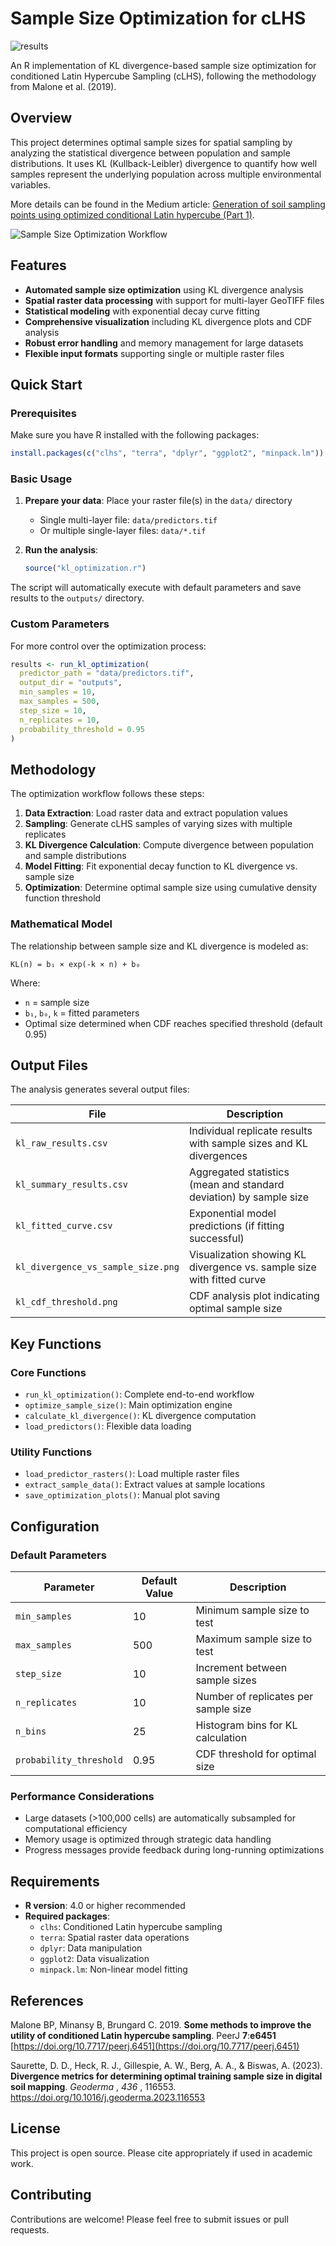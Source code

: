 # Sample Size Optimization for cLHS

![results](outputs/kl_cdf_threshold.png)

An R implementation of KL divergence-based sample size optimization for conditioned Latin Hypercube Sampling (cLHS), following the methodology from Malone et al. (2019).

## Overview

This project determines optimal sample sizes for spatial sampling by analyzing the statistical divergence between population and sample distributions. It uses KL (Kullback-Leibler) divergence to quantify how well samples represent the underlying population across multiple environmental variables.

More details can be found in the Medium article: [Generation of soil sampling points using optimized conditional Latin hypercube (Part 1)](https://medium.com/@cmcarbajal/generation-of-soil-sampling-points-using-optimized-conditional-latin-hypercube-part-1-494e644a14c4).

![Sample Size Optimization Workflow](img/workflow_main_process.png)

## Features

- **Automated sample size optimization** using KL divergence analysis
- **Spatial raster data processing** with support for multi-layer GeoTIFF files
- **Statistical modeling** with exponential decay curve fitting
- **Comprehensive visualization** including KL divergence plots and CDF analysis
- **Robust error handling** and memory management for large datasets
- **Flexible input formats** supporting single or multiple raster files

## Quick Start

### Prerequisites

Make sure you have R installed with the following packages:

```r
install.packages(c("clhs", "terra", "dplyr", "ggplot2", "minpack.lm"))
```

### Basic Usage

1. **Prepare your data**: Place your raster file(s) in the `data/` directory

   - Single multi-layer file: `data/predictors.tif`
   - Or multiple single-layer files: `data/*.tif`
2. **Run the analysis**:

   ```r
   source("kl_optimization.r")
   ```

The script will automatically execute with default parameters and save results to the `outputs/` directory.

### Custom Parameters

For more control over the optimization process:

```r
results <- run_kl_optimization(
  predictor_path = "data/predictors.tif",
  output_dir = "outputs",
  min_samples = 10,
  max_samples = 500,
  step_size = 10,
  n_replicates = 10,
  probability_threshold = 0.95
)
```

## Methodology

The optimization workflow follows these steps:

1. **Data Extraction**: Load raster data and extract population values
2. **Sampling**: Generate cLHS samples of varying sizes with multiple replicates
3. **KL Divergence Calculation**: Compute divergence between population and sample distributions
4. **Model Fitting**: Fit exponential decay function to KL divergence vs. sample size
5. **Optimization**: Determine optimal sample size using cumulative density function threshold

### Mathematical Model

The relationship between sample size and KL divergence is modeled as:

```
KL(n) = b₁ × exp(-k × n) + b₀
```

Where:

- `n` = sample size
- `b₁`, `b₀`, `k` = fitted parameters
- Optimal size determined when CDF reaches specified threshold (default 0.95)

## Output Files

The analysis generates several output files:

| File                                 | Description                                                           |
| ------------------------------------ | --------------------------------------------------------------------- |
| `kl_raw_results.csv`               | Individual replicate results with sample sizes and KL divergences     |
| `kl_summary_results.csv`           | Aggregated statistics (mean and standard deviation) by sample size    |
| `kl_fitted_curve.csv`              | Exponential model predictions (if fitting successful)                 |
| `kl_divergence_vs_sample_size.png` | Visualization showing KL divergence vs. sample size with fitted curve |
| `kl_cdf_threshold.png`             | CDF analysis plot indicating optimal sample size                      |

## Key Functions

### Core Functions

- `run_kl_optimization()`: Complete end-to-end workflow
- `optimize_sample_size()`: Main optimization engine
- `calculate_kl_divergence()`: KL divergence computation
- `load_predictors()`: Flexible data loading

### Utility Functions

- `load_predictor_rasters()`: Load multiple raster files
- `extract_sample_data()`: Extract values at sample locations
- `save_optimization_plots()`: Manual plot saving

## Configuration

### Default Parameters

| Parameter                 | Default Value | Description                          |
| ------------------------- | ------------- | ------------------------------------ |
| `min_samples`           | 10            | Minimum sample size to test          |
| `max_samples`           | 500           | Maximum sample size to test          |
| `step_size`             | 10            | Increment between sample sizes       |
| `n_replicates`          | 10            | Number of replicates per sample size |
| `n_bins`                | 25            | Histogram bins for KL calculation    |
| `probability_threshold` | 0.95          | CDF threshold for optimal size       |

### Performance Considerations

- Large datasets (>100,000 cells) are automatically subsampled for computational efficiency
- Memory usage is optimized through strategic data handling
- Progress messages provide feedback during long-running optimizations

## Requirements

- **R version**: 4.0 or higher recommended
- **Required packages**:
  - `clhs`: Conditioned Latin hypercube sampling
  - `terra`: Spatial raster data operations
  - `dplyr`: Data manipulation
  - `ggplot2`: Data visualization
  - `minpack.lm`: Non-linear model fitting

## References

Malone BP, Minansy B, Brungard C. 2019. **Some methods to improve the utility of conditioned Latin hypercube sampling**. PeerJ **7**:**e6451** [https://doi.org/10.7717/peerj.6451](https://doi.org/10.7717/peerj.6451)

Saurette, D. D., Heck, R. J., Gillespie, A. W., Berg, A. A., & Biswas, A. (2023). **Divergence metrics for determining optimal training sample size in digital soil mapping**.  *Geoderma* ,  *436* , 116553. https://doi.org/10.1016/j.geoderma.2023.116553

## License

This project is open source. Please cite appropriately if used in academic work.

## Contributing

Contributions are welcome! Please feel free to submit issues or pull requests.
